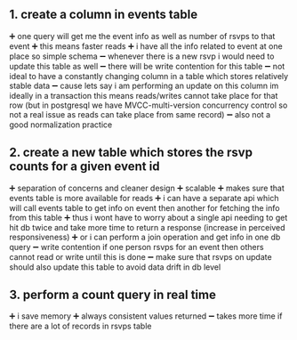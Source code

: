 ## 1. create a column in events table
➕ one query will get me the event info as well as number of rsvps to that event
➕ this means faster reads
➕ i have all the info related to event at one place so simple schema
➖ whenever there is a new rsvp i would need to update this table as well
➖ there will be write contention for this table
➖ not ideal to have a constantly changing column in a table which stores relatively stable data
➖ cause lets say i am performing an update on this column im ideally in a transaction this means reads/writes cannot take place for that row
(but in postgresql we have MVCC-multi-version concurrency control so not a real issue as reads can take place from same record)
➖ also not a good normalization practice

## 2. create a new table which stores the rsvp counts for a given event id
➕ separation of concerns and cleaner design
➕ scalable 
➕ makes sure that events table is more available for reads 
➕ i can have a separate api which will call events table to get info on event then another for fetching the info from this table
➕ thus i wont have to worry about a single api needing to get hit db twice and take more time to return a response (increase in perceived responsiveness)
➕ or i can perform a join operation and get info in one db query
➖ write contention if one person rsvps for an event then others cannot read or write until this is done
➖ make sure that rsvps on update should also update this table to avoid data drift in db level

## 3. perform a count query in real time
➕ i save memory
➕ always consistent values returned
➖ takes more time if there are a lot of records in rsvps table


